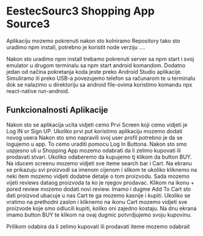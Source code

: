 # EestecSourc3 Shopping App Source3

Aplikaciju mozemo pokrenuti nakon sto kolniramo Repository tako sto uradimo npm install, potrebno je koristit node verziju ....

Nakon sto uradimo npm install trebamo pokrenuti server sa npm start i svoj emulator u drugom terminalu sa npm start android komandom.
Dodatno jedan od načina pokretanja koda jeste  preko Android Studio aplikacije. Simuliramo ili preko USB-a povezujemo telefon sa računarom te u terminalu dok se nalazimo u direktoriju sa android file-ovima koristimo komandu npx react-native run-android.


## Funkcionalnosti Aplikacije
Nakon sto se aplikacija ucita vidjeti cemo Prvi Screen koji cemo vidjeti je Log IN or Sign UP. Ukoliko prvi put koristimo aplikaciju mozemo dodati novog usera
Nakon sto smo napravili svoj user profil potrebno je da se logujemo u app. To cemo uraditi pomocu Log In Buttona.
Nakon sto smo uspjesno uli u Shopping App mozemo odabrati da li zelimo kupovati ili prodavati stvari. Ukoliko odaberemo da kupujemo tj klikom da button BUY. 
Na iducem screenu mozemo vidjeti sve iteme search bar i Cart. Na ekranu se prikazuju svi proizvodi sa imenom cijenom i slikom te ukoliko kliknemo na neki item 
mozemo vidjeti dodatne detalje o tom proizvodu. Sada mozemo vijeti reviews dataog proizvoda ta ko je njegov prodavac. Klikom na ikonu + pored review mozemo dodati
novi review. Imamo i dugme Add To Cart sto dati proizvod ubacuje u nas Cart te ga mozemo kasnije i kupiti. Ukoliko se vratimo na prethodni zaslon i kliknemo na ikonu
Cart mozemo vidjeti sve proizvode koje smo odlucili kupiti, koliko oni zajedno kostaju. Na dnu ekrana imamo button BUY te klikom na ovaj dugmic potvrdjujemo
svoju kupovinu.

Prilikom odabira da li zelimo kupovati ili prodavati iteme mozemo odabrait 

